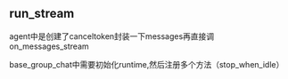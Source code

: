 ## run_stream
agent中是创建了canceltoken封装一下messages再直接调on_messages_stream

base_group_chat中需要初始化runtime,然后注册多个方法（stop_when_idle）








